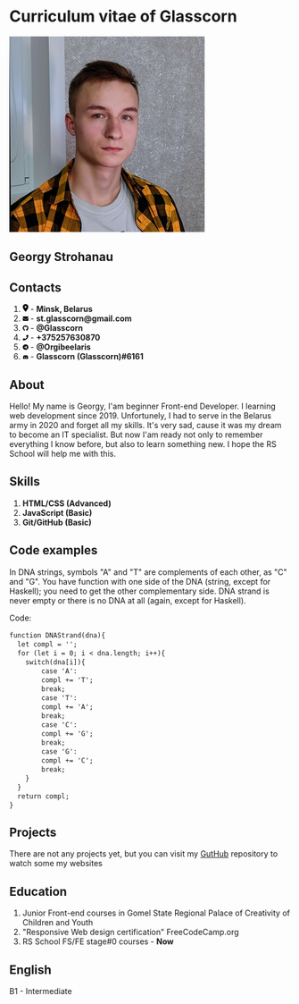 # Curriculum vitae of Glasscorn
![Georgy Strohanau](me.jpg "It's Me")
## Georgy Strohanau
## Contacts
1. <img src="location-dot-solid.svg" width="10"> - __Minsk, Belarus__
2. <img src="envelope-solid.svg" width="10"> - __st.glasscorn@gmail.com__
3. <img src="github-brands.svg" width="10"> - __@Glasscorn__
4. <img src="phone-solid.svg" width="10"> - __+375257630870__
5. <img src="telegram-brands.svg" width="10"> - __@Orgibeelaris__
6. <img src="discord-brands.svg" width="10"> - __Glasscorn (Glasscorn)#6161__

## About
Hello! My name is Georgy, I'am beginner Front-end Developer. I learning web development since 2019. Unfortunely, I had to serve in the Belarus army in 2020 and forget all my skills. It's very sad, cause it was my dream to become an IT specialist.
But now I'am ready not only to remember everything I know before, but also to learn something new. I hope the RS School will help me with this.

## Skills
1. __HTML/CSS (Advanced)__
2. __JavaScript (Basic)__
3. __Git/GitHub (Basic)__

## Code examples

In DNA strings, symbols "A" and "T" are complements of each other, as "C" and "G". You have function with one side of the DNA (string, except for Haskell); you need to get the other complementary side. DNA strand is never empty or there is no DNA at all (again, except for Haskell).

Code:
```
function DNAStrand(dna){
  let compl = '';
  for (let i = 0; i < dna.length; i++){
    switch(dna[i]){
        case 'A':
        compl += 'T';
        break;
        case 'T':
        compl += 'A';
        break;
        case 'C':
        compl += 'G';
        break;
        case 'G':
        compl += 'C';
        break;
    }
  }
  return compl;
}
```
## Projects 
There are not any projects yet, but you can visit my [GutHub](https://github.com/Glasscorn/glasscorn.github.io) repository to watch some my websites
## Education
1. Junior Front-end courses in Gomel State Regional Palace of Creativity of Children and Youth
2. "Responsive Web design certification" FreeCodeCamp.org
3. RS School FS/FE stage#0 courses - __Now__
## English
B1 - Intermediate
